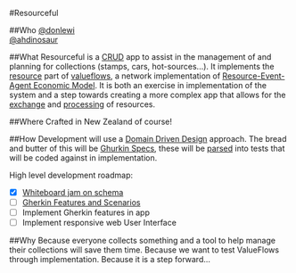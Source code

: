 #Resourceful

##Who
[@donlewi](https://github.com/donlewi)  
[@ahdinosaur](https://github.com/ahdinosaur)  

##What
Resourceful is a [CRUD](https://en.wikipedia.org/wiki/Create,_read,_update_and_delete) app to assist in the management of and planning for collections (stamps, cars, hot-sources...). It implements the [resource](https://github.com/valueflows/resource) part of [valueflows](https://github.com/valueflows/valueflows), a network implementation of [Resource-Event-Agent Economic Model](https://www.msu.edu/~mccarth4/). It is both an exercise in implementation of the system and a step towards creating a more complex app that allows for the [exchange](https://github.com/valueflows/exchange) and [processing](https://github.com/valueflows/process) of resources.

##Where
Crafted in New Zealand of course!

##How
Development will use a [Domain Driven Design](http://www.methodsandtools.com/archive/archive.php?id=97) approach. The bread and butter of this will be [Ghurkin Specs](https://github.com/cucumber/cucumber/wiki/Gherkin), these will be [parsed](https://github.com/cucumber/gherkin3) into tests that will be coded against in implementation.

High level development roadmap:

 - [x] [Whiteboard jam on schema](./jams/wb-jam-01.JPG)  
 - [ ] [Gherkin Features and Scenarios](./features)  
 - [ ] Implement Gherkin features in app  
 - [ ] Implement responsive web User Interface  

##Why
Because everyone collects something and a tool to help manage their collections will save them time. Because we want to test ValueFlows through implementation. Because it is a step forward...
